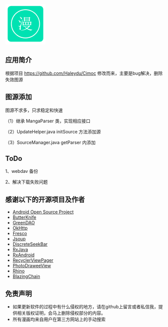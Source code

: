 <img src="./screenshot/icon.png">

## 应用简介

根据项目 https://github.com/Haleydu/Cimoc 修改而来，主要是bug解决，删除失效图源







## 图源添加

 图源不求多，只求稳定和快速

（1）继承 MangaParser 类，实现相应接口

（2）UpdateHelper.java initSource 方法添加源

（3）SourceManager.java getParser 内添加



## ToDo

1、webdav 备份

2、解决下载失败问题



## 感谢以下的开源项目及作者

- [Android Open Source Project](http://source.android.com/)
- [ButterKnife](https://github.com/JakeWharton/butterknife)
- [GreenDAO](https://github.com/greenrobot/greenDAO)
- [OkHttp](https://github.com/square/okhttp)
- [Fresco](https://github.com/facebook/fresco)
- [Jsoup](https://github.com/jhy/jsoup)
- [DiscreteSeekBar](https://github.com/AnderWeb/discreteSeekBar)
- [RxJava](https://github.com/ReactiveX/RxJava)
- [RxAndroid](https://github.com/ReactiveX/RxAndroid)
- [RecyclerViewPager](https://github.com/lsjwzh/RecyclerViewPager)
- [PhotoDraweeView](https://github.com/ongakuer/PhotoDraweeView)
- [Rhino](https://github.com/mozilla/rhino)
- [BlazingChain](https://github.com/tommyettinger/BlazingChain)



## 免责声明

- 如果更新软件的过程中有什么侵权的地方，请在github上留言或者私信我，提供相关版权证明，会马上删除侵权部分的内容。
- 所有漫画均来自用户在第三方网站上的手动搜索